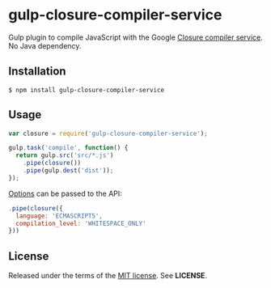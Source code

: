 gulp-closure-compiler-service
=============================
Gulp plugin to compile JavaScript with the Google
[Closure compiler service](https://developers.google.com/closure/compiler/docs/api-ref).
No Java dependency.

Installation
------------

    $ npm install gulp-closure-compiler-service

Usage
-----

```javascript
var closure = require('gulp-closure-compiler-service');

gulp.task('compile', function() {
  return gulp.src('src/*.js')
    .pipe(closure())
    .pipe(gulp.dest('dist'));
});
```

[Options](https://github.com/gavinhungry/closure-compiler-service/blob/master/README.md#default-options)
can be passed to the API:

```javascript
.pipe(closure({
  language: 'ECMASCRIPT5',
  compilation_level: 'WHITESPACE_ONLY'
}))
```

License
-------
Released under the terms of the
[MIT license](http://tldrlegal.com/license/mit-license). See **LICENSE**.
